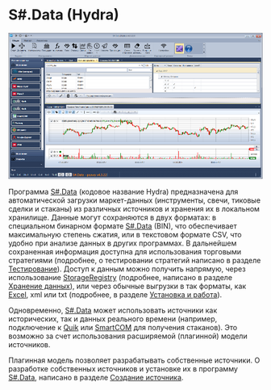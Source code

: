# S\#.Data (Hydra)

![hydra main](../images/hydra_main.png)

Программа [S\#.Data](Hydra.md) (кодовое название Hydra) предназначена для автоматической загрузки маркет\-данных (инструменты, свечи, тиковые сделки и стаканы) из различных источников и хранения их в локальном хранилище. Данные могут сохраняются в двух форматах: в специальном бинарном формате [S\#.Data](Hydra.md) (BIN), что обеспечивает максимальную степень сжатия, или в текстовом формате CSV, что удобно при анализе данных в других программах. В дальнейшем сохраненная информация доступна для использования торговыми стратегиями (подробнее, о тестировании стратегий написано в разделе [Тестирование](StrategyTesting.md)). Доступ к данным можно получить напрямую, через использование [StorageRegistry](../api/StockSharp.Algo.Storages.StorageRegistry.html) (подробнее, написано в разделе [Хранение данных](Storages.md)), или через обычные выгрузки в так форматы, как [Excel](https://ru.wikipedia.org/wiki/Excel), xml или txt (подробнее, в разделе [Установка и работа](HydraUsing.md)). 

Одновременно, [S\#.Data](Hydra.md) может использовать источники как исторических, так и данных реального времени (например, подключение к [Quik](Quik.md) или [SmartCOM](Smart.md) для получения стаканов). Это возможно за счет использования расширяемой (плагинной) модели источников. 

Плагинная модель позволяет разрабатывать собственные источники. О разработке собственных источников и установке их в программу [S\#.Data](Hydra.md), написано в разделе [Создание источника](HydraPlugins.md). 
